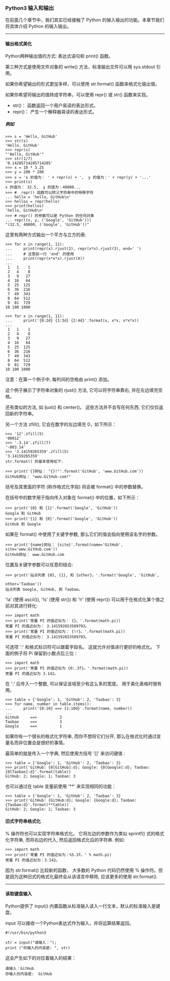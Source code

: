 ### Python3 输入和输出
在前面几个章节中，我们其实已经接触了 Python 的输入输出的功能。本章节我们将具体介绍 Python 的输入输出。

---
#### 输出格式美化
Python两种输出值的方式: 表达式语句和 print() 函数。

第三种方式是使用文件对象的 write() 方法，标准输出文件可以用 sys.stdout 引用。

如果你希望输出的形式更加多样，可以使用 str.format() 函数来格式化输出值。

如果你希望将输出的值转成字符串，可以使用 repr() 或 str() 函数来实现。
- str()： 函数返回一个用户易读的表达形式。
- repr()： 产生一个解释器易读的表达形式。
##### 例如
```
>>> s = 'Hello, GitHub'
>>> str(s)
'Hello, GitHub'
>>> repr(s)
"'Hello, GitHub'"
>>> str(1/7)
'0.14285714285714285'
>>> x = 10 * 3.25
>>> y = 200 * 200
>>> s = 'x 的值为： ' + repr(x) + ',  y 的值为：' + repr(y) + '...'
>>> print(s)
x 的值为： 32.5,  y 的值为：40000...
>>> #  repr() 函数可以转义字符串中的特殊字符
... hello = 'hello, GitHub\n'
>>> hellos = repr(hello)
>>> print(hellos)
'hello, GitHub\n'
>>> # repr() 的参数可以是 Python 的任何对象
... repr((x, y, ('Google', 'GitHub')))
"(32.5, 40000, ('Google', 'GitHub'))"
```
这里有两种方式输出一个平方与立方的表:
```
>>> for x in range(1, 11):
...     print(repr(x).rjust(2), repr(x*x).rjust(3), end=' ')
...     # 注意前一行 'end' 的使用
...     print(repr(x*x*x).rjust(4))
...
 1   1    1
 2   4    8
 3   9   27
 4  16   64
 5  25  125
 6  36  216
 7  49  343
 8  64  512
 9  81  729
10 100 1000

>>> for x in range(1, 11):
...     print('{0:2d} {1:3d} {2:4d}'.format(x, x*x, x*x*x))
...
 1   1    1
 2   4    8
 3   9   27
 4  16   64
 5  25  125
 6  36  216
 7  49  343
 8  64  512
 9  81  729
10 100 1000
```
注意：在第一个例子中, 每列间的空格由 print() 添加。

这个例子展示了字符串对象的 rjust() 方法, 它可以将字符串靠右, 并在左边填充空格。

还有类似的方法, 如 ljust() 和 center()。 这些方法并不会写任何东西, 它们仅仅返回新的字符串。

另一个方法 zfill(), 它会在数字的左边填充 0，如下所示：
```
>>> '12'.zfill(5)
'00012'
>>> '-3.14'.zfill(7)
'-003.14'
>>> '3.14159265359'.zfill(5)
'3.14159265359'
str.format() 的基本使用如下:

>>> print('{}网址： "{}!"'.format('GitHub', 'www.GitHub.com'))
GitHub网址： "www.GitHub.com!"
```
括号及其里面的字符 (称作格式化字段) 将会被 format() 中的参数替换。

在括号中的数字用于指向传入对象在 format() 中的位置，如下所示：
```
>>> print('{0} 和 {1}'.format('Google', 'GitHub'))
Google 和 GitHub
>>> print('{1} 和 {0}'.format('Google', 'GitHub'))
GitHub 和 Google
```
如果在 format() 中使用了关键字参数, 那么它们的值会指向使用该名字的参数。
```
>>> print('{name}网址： {site}'.format(name='GitHub', site='www.GitHub.com'))
GitHub网址： www.GitHub.com
```
位置及关键字参数可以任意的结合:
```
>>> print('站点列表 {0}, {1}, 和 {other}。'.format('Google', 'GitHub',
                                                       other='Taobao'))
站点列表 Google, GitHub, 和 Taobao。
```
'!a' (使用 ascii()), '!s' (使用 str()) 和 '!r' (使用 repr()) 可以用于在格式化某个值之前对其进行转化:
```
>>> import math
>>> print('常量 PI 的值近似为： {}。'.format(math.pi))
常量 PI 的值近似为： 3.141592653589793。
>>> print('常量 PI 的值近似为： {!r}。'.format(math.pi))
常量 PI 的值近似为： 3.141592653589793。
```
可选项 ':' 和格式标识符可以跟着字段名。 这就允许对值进行更好的格式化。 下面的例子将 Pi 保留到小数点后三位：
```
>>> import math
>>> print('常量 PI 的值近似为 {0:.3f}。'.format(math.pi))
常量 PI 的值近似为 3.142。
```
在 ':' 后传入一个整数, 可以保证该域至少有这么多的宽度。 用于美化表格时很有用。
```
>>> table = {'Google': 1, 'GitHub': 2, 'Taobao': 3}
>>> for name, number in table.items():
...     print('{0:10} ==> {1:10d}'.format(name, number))
...
GitHub     ==>          2
Taobao     ==>          3
Google     ==>          1
```
如果你有一个很长的格式化字符串, 而你不想将它们分开, 那么在格式化时通过变量名而非位置会是很好的事情。

最简单的就是传入一个字典, 然后使用方括号 '[]' 来访问键值 :
```
>>> table = {'Google': 1, 'GitHub': 2, 'Taobao': 3}
>>> print('GitHub: {0[GitHub]:d}; Google: {0[Google]:d}; Taobao: {0[Taobao]:d}'.format(table))
GitHub: 2; Google: 1; Taobao: 3
```
也可以通过在 table 变量前使用 '**' 来实现相同的功能：
```
>>> table = {'Google': 1, 'GitHub': 2, 'Taobao': 3}
>>> print('GitHub: {GitHub:d}; Google: {Google:d}; Taobao: {Taobao:d}'.format(**table))
GitHub: 2; Google: 1; Taobao: 3
```
#### 旧式字符串格式化
% 操作符也可以实现字符串格式化。 它将左边的参数作为类似 sprintf() 式的格式化字符串, 而将右边的代入, 然后返回格式化后的字符串. 例如:
````
>>> import math
>>> print('常量 PI 的值近似为：%5.3f。' % math.pi)
常量 PI 的值近似为：3.142。
````
因为 str.format() 比较新的函数， 大多数的 Python 代码仍然使用 % 操作符。但是因为这种旧式的格式化最终会从该语言中移除, 应该更多的使用 str.format().

---
#### 读取键盘输入
Python提供了 input() 内置函数从标准输入读入一行文本，默认的标准输入是键盘。

input 可以接收一个Python表达式作为输入，并将运算结果返回。
```
#!/usr/bin/python3

str = input("请输入：");
print ("你输入的内容是: ", str)
```
这会产生如下的对应着输入的结果：
```
请输入：GitHub
你输入的内容是:  GitHub
```
